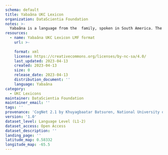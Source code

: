 ```yaml
---
schema: default
title: Yabaâna UKC Lexicon
organization: DataScientia Foundation
notes: >-
  Yabaâna is a language from the  family, spoken in South America. The UKC Lexicon of Yabaâna is represented as a lexico-semantic network. It consists of words, word senses, synsets, as well as sense-level and synset-level relationships.
resources:
  - name: Yabaâna UKC Lexicon LMF format
    url: >-
      
    format: xml
    license: https://creativecommons.org/licenses/by-nc-sa/4.0/
    last_updated: 2023-04-13
    created: 2023-04-13
    size: 0
    release_date: 2023-04-13
    distribution_document: ''
    language: Yabaâna
category:
  - UKC Lexicons
maintainer: DataScientia Foundation
maintainer_email: ''
tags: ''
provenance: 'CogNet 2.1 by Khuyagbaatar Batsuren, National University of Mongolia (http://cognet.ukc.disi.unitn.it); Native Languages of the Americas 2021.11. by Laura Redish and Orrin Lewis (http://www.native-languages.org); Princeton WordNet 2.1 by Princeton University (https://wordnet.princeton.edu)'
version: '1.0'
dataset_level: Language Level (L1-2)
dataset_access: Open Access
dataset_description: ''
landing_page: ''
latitude_map: 0.58332
longitude_map: -65.5
---
```

